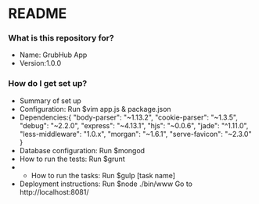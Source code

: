 # README #

### What is this repository for? ###

* Name: GrubHub App
* Version:1.0.0

### How do I get set up? ###

* Summary of set up
* Configuration: Run $vim app.js & package.json
* Dependencies:{
 "body-parser": "~1.13.2",
    "cookie-parser": "~1.3.5",
    "debug": "~2.2.0",
    "express": "~4.13.1",
    "hjs": "~0.0.6",
    "jade": "^1.11.0",
    "less-middleware": "1.0.x",
    "morgan": "~1.6.1",
    "serve-favicon": "~2.3.0"
}
* Database configuration: Run $mongod
* How to run the tests: Run $grunt
* * How to run the tasks: Run $gulp [task name]
* Deployment instructions: 
	Run $node ./bin/www 
	Go to http://localhost:8081/
